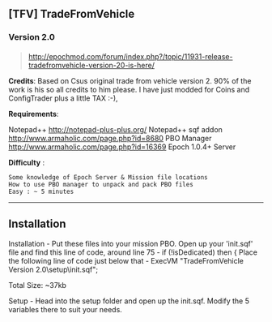 ## [TFV] TradeFromVehicle  
### Version 2.0
####  
> http://epochmod.com/forum/index.php?/topic/11931-release-tradefromvehicle-version-20-is-here/

**Credits**:
Based on Csus original trade from vehicle version 2. 90% of the work is his so all credits to him please. I have just modded for Coins and ConfigTrader plus a little TAX :-),

**Requirements**:

   Notepad++ 
	http://notepad-plus-plus.org/
   Notepad++ sqf addon 
	http://www.armaholic.com/page.php?id=8680
   PBO Manager
	http://www.armaholic.com/page.php?id=16369
   Epoch 1.0.4+ Server

**Difficulty** :

    Some knowledge of Epoch Server & Mission file locations
    How to use PBO manager to unpack and pack PBO files
    Easy : ~ 5 minutes

--------------------------
Installation
--------------------------
Installation -
    Put these files into your mission PBO.
    Open up your 'init.sqf' file and find this line of code, around line 75 -
       if (!isDedicated) then {
    Place the following line of code just below that -
       ExecVM "TradeFromVehicle Version 2.0\setup\init.sqf";

Total Size: ~37kb

Setup -
    Head into the setup folder and open up the init.sqf.
    Modify the 5 variables there to suit your needs.